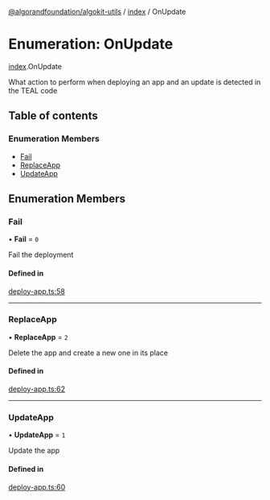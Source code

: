 [@algorandfoundation/algokit-utils](../README.md) / [index](../modules/index.md) / OnUpdate

# Enumeration: OnUpdate

[index](../modules/index.md).OnUpdate

What action to perform when deploying an app and an update is detected in the TEAL code

## Table of contents

### Enumeration Members

- [Fail](index.OnUpdate.md#fail)
- [ReplaceApp](index.OnUpdate.md#replaceapp)
- [UpdateApp](index.OnUpdate.md#updateapp)

## Enumeration Members

### Fail

• **Fail** = ``0``

Fail the deployment

#### Defined in

[deploy-app.ts:58](https://github.com/algorandfoundation/algokit-utils-ts/blob/88a7c0f/src/deploy-app.ts#L58)

___

### ReplaceApp

• **ReplaceApp** = ``2``

Delete the app and create a new one in its place

#### Defined in

[deploy-app.ts:62](https://github.com/algorandfoundation/algokit-utils-ts/blob/88a7c0f/src/deploy-app.ts#L62)

___

### UpdateApp

• **UpdateApp** = ``1``

Update the app

#### Defined in

[deploy-app.ts:60](https://github.com/algorandfoundation/algokit-utils-ts/blob/88a7c0f/src/deploy-app.ts#L60)
